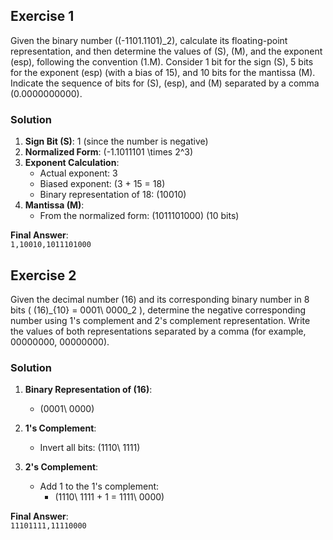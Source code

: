 ## Exercise 1

Given the binary number \((-1101.1101)_2\), calculate its floating-point representation, and then determine the values of \(S\), \(M\), and the exponent \(esp\), following the convention \(1.M\). Consider 1 bit for the sign \(S\), 5 bits for the exponent \(esp\) (with a bias of 15), and 10 bits for the mantissa \(M\). Indicate the sequence of bits for \(S\), \(esp\), and \(M\) separated by a comma (0.0000000000).

### Solution

1. **Sign Bit (S)**: 1 (since the number is negative)
2. **Normalized Form**: \(-1.1011101 \times 2^3\)
3. **Exponent Calculation**: 
   - Actual exponent: 3
   - Biased exponent: \(3 + 15 = 18\)
   - Binary representation of 18: \(10010\)
4. **Mantissa (M)**: 
   - From the normalized form: \(1011101000\) (10 bits)

**Final Answer**:  
`1,10010,1011101000`


## Exercise 2

Given the decimal number \(16\) and its corresponding binary number in 8 bits \( (16)_{10} = 0001\ 0000_2 \), determine the negative corresponding number using 1's complement and 2's complement representation. Write the values of both representations separated by a comma (for example, 00000000, 00000000).

### Solution

1. **Binary Representation of \(16\)**: 
   - \(0001\ 0000\)

2. **1's Complement**: 
   - Invert all bits: \(1110\ 1111\)

3. **2's Complement**: 
   - Add 1 to the 1's complement: 
     - \(1110\ 1111 + 1 = 1111\ 0000\)

**Final Answer**:  
`11101111,11110000`